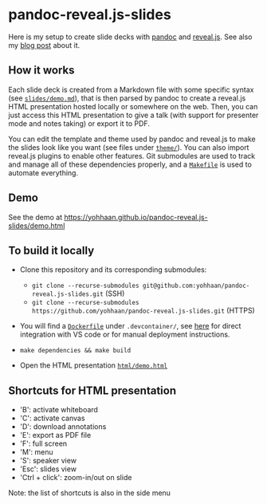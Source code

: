 # pandoc-reveal.js-slides

Here is my setup to create slide decks with
[pandoc](https://pandoc.org/chunkedhtml-demo/10-slide-shows.html) and
[reveal.js](https://revealjs.com/). See also my [blog
post](https://yohan.beugin.org/posts/2024_06_slides_setup.html) about it.

## How it works

Each slide deck is created from a Markdown file with some specific syntax (see
[`slides/demo.md`](slides/demo.md)), that is then parsed by pandoc to create a
reveal.js HTML presentation hosted locally or somewhere on the web. Then, you
can just access this HTML presentation to give a talk (with support for
presenter mode and notes taking) or export it to PDF.

You can edit the template and theme used by pandoc and reveal.js to make the
slides look like you want (see files under [`theme/`](theme/)). You can also
import reveal.js plugins to enable other features. Git submodules are used to
track and manage all of these dependencies properly, and a
[`Makefile`](Makefile) is used to automate everything.

## Demo

See the demo at https://yohhaan.github.io/pandoc-reveal.js-slides/demo.html

## To build it locally

- Clone this repository and its corresponding submodules:
   - `git clone --recurse-submodules git@github.com:yohhaan/pandoc-reveal.js-slides.git` (SSH)
   - `git clone --recurse-submodules
     https://github.com/yohhaan/pandoc-reveal.js-slides.git` (HTTPS)

- You will find a [`Dockerfile`](.devcontainer/Dockerfile) under `.devcontainer/`,
see [here](https://gist.github.com/yohhaan/b492e165b77a84d9f8299038d21ae2c9) for
direct integration with VS code or for manual deployment instructions.

- `make dependencies && make build`

- Open the HTML presentation [`html/demo.html`](html/demo.html)


## Shortcuts for HTML presentation

- 'B': activate whiteboard
- 'C': activate canvas
- 'D': download annotations
- 'E': export as PDF file
- 'F': full screen
- 'M': menu
- 'S': speaker view
- 'Esc': slides view
- 'Ctrl + click': zoom-in/out on slide

Note: the list of shortcuts is also in the side menu

